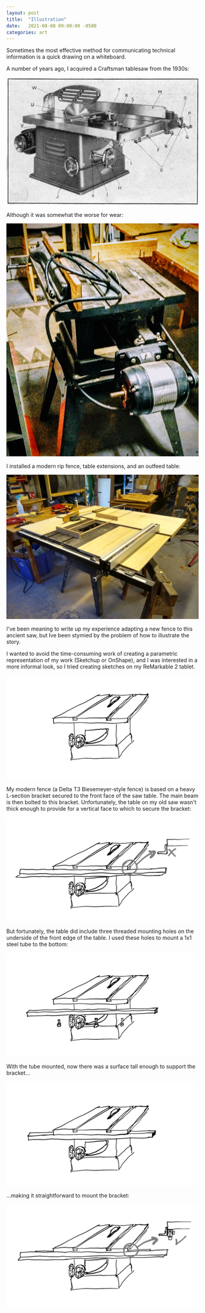 ```yaml
---
layout: post
title:  "Illustration"
date:   2021-08-08 09:00:00 -0500
categories: art
---
```

Sometimes the most effective method for communicating technical information is a quick drawing on a whiteboard. 

A number of years ago, I acquired a Craftsman tablesaw from the 1930s:

![default](/images/brochure.png)
<!--more-->

Although it was somewhat the worse for wear:

![default](/images/atrouve.jpg)

I installed a modern rip fence, table extensions, and an outfeed table:

![default](/images/fenced.jpg)

I've been meaning to write up my experience adapting a new fence to this ancient saw, but Ive been stymied by the problem of how to illustrate the story. 

I wanted to avoid the time-consuming work of creating a parametric representation of my work (Sketchup or OnShape), and I was interested in a more informal look, so I tried creating sketches on my ReMarkable 2 tablet.

![default](/images/s1.png)

My modern fence (a Delta T3 Biesemeyer-style fence) is based on a heavy L-section bracket secured to the front face of the saw table. The main beam is then bolted to this bracket. Unfortunately, the table on my old saw wasn't thick enough to provide for a vertical face to which to secure the bracket:

![default](/images/s2.png)

But fortunately, the table did include three threaded mounting holes on the underside of the front edge of the table. I used these holes to mount a 1x1 steel tube to the bottom:

![default](/images/s3.png)

With the tube mounted, now there was a surface tall enough to support the bracket...

![default](/images/s4.png)

...making it straightforward to mount the bracket:

![default](/images/s5.png)


